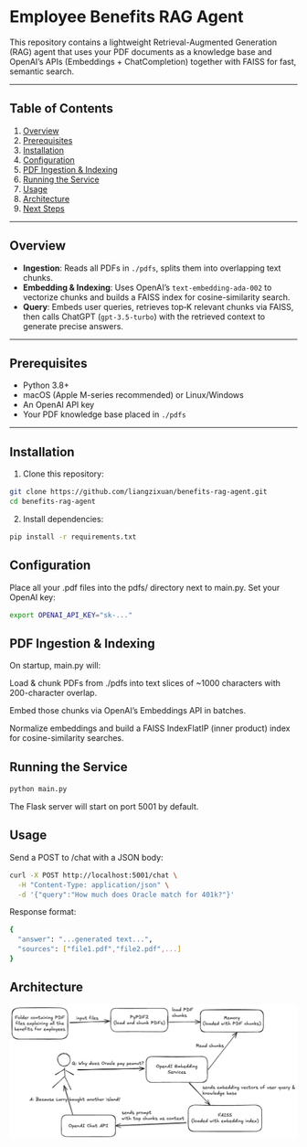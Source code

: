 # Employee Benefits RAG Agent

This repository contains a lightweight Retrieval-Augmented Generation (RAG) agent that uses your PDF documents as a knowledge base and OpenAI’s APIs (Embeddings + ChatCompletion) together with FAISS for fast, semantic search.

---

## Table of Contents

1. [Overview](#overview)  
2. [Prerequisites](#prerequisites)  
3. [Installation](#installation)  
4. [Configuration](#configuration)  
5. [PDF Ingestion & Indexing](#pdf-ingestion--indexing)  
6. [Running the Service](#running-the-service)  
7. [Usage](#usage)  
8. [Architecture](#architecture)  
9. [Next Steps](#next-steps)  

---

## Overview

- **Ingestion**: Reads all PDFs in `./pdfs`, splits them into overlapping text chunks.  
- **Embedding & Indexing**: Uses OpenAI’s `text-embedding-ada-002` to vectorize chunks and builds a FAISS index for cosine-similarity search.  
- **Query**: Embeds user queries, retrieves top‑K relevant chunks via FAISS, then calls ChatGPT (`gpt-3.5-turbo`) with the retrieved context to generate precise answers.  

---

## Prerequisites

- Python 3.8+  
- macOS (Apple M-series recommended) or Linux/Windows  
- An OpenAI API key  
- Your PDF knowledge base placed in `./pdfs`  

---

## Installation

1. Clone this repository:
  ```bash
  git clone https://github.com/liangzixuan/benefits-rag-agent.git
  cd benefits-rag-agent
  ```
2. Install dependencies:
  ```bash
  pip install -r requirements.txt
  ```

## Configuration
Place all your .pdf files into the pdfs/ directory next to main.py.
Set your OpenAI key:
```bash
export OPENAI_API_KEY="sk-..."
```

## PDF Ingestion & Indexing

On startup, main.py will:

Load & chunk PDFs from ./pdfs into text slices of ~1000 characters with 200-character overlap.

Embed those chunks via OpenAI’s Embeddings API in batches.

Normalize embeddings and build a FAISS IndexFlatIP (inner product) index for cosine-similarity searches.

## Running the Service
```bash
python main.py
```
The Flask server will start on port 5001 by default.

## Usage
Send a POST to /chat with a JSON body:
```bash
curl -X POST http://localhost:5001/chat \
  -H "Content-Type: application/json" \
  -d '{"query":"How much does Oracle match for 401k?"}'

```
Response format:
```bash
{
  "answer": "...generated text...",
  "sources": ["file1.pdf","file2.pdf",...]
}
```

## Architecture
![Architecture](https://github.com/liangzixuan/benefits-rag-agent/blob/main/architecture.png)
